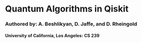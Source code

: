 # Quantum Algorithms in Qiskit
### Authored by: A. Beshlikyan, D. Jaffe, and D. Rheingold
#### University of California, Los Angeles: CS 239
